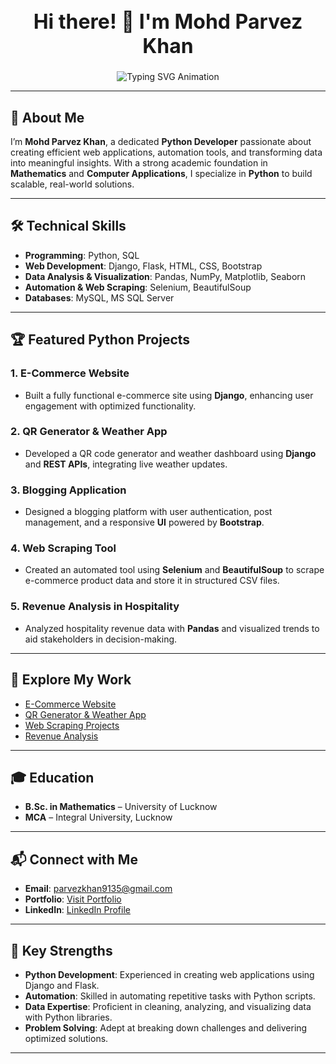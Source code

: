<!-- Header Section -->
<h1 align="center" style="font-size: 32px;">Hi there! 👋 I'm Mohd Parvez Khan</h1>
<p align="center">
  <img 
    src="https://readme-typing-svg.herokuapp.com?color=F7B801&size=22&center=true&vCenter=true&width=700&lines=Welcome+to+My+Portfolio!;Python+Developer;Building+Efficient+Web+and+Data+Solutions;Mastering+Automation+and+Insights" 
    alt="Typing SVG Animation" 
  />
</p>

---

## 🌟 About Me

I’m **Mohd Parvez Khan**, a dedicated **Python Developer** passionate about creating efficient web applications, automation tools, and transforming data into meaningful insights. With a strong academic foundation in **Mathematics** and **Computer Applications**, I specialize in **Python** to build scalable, real-world solutions.

---

## 🛠️ Technical Skills

- **Programming**: Python, SQL  
- **Web Development**: Django, Flask, HTML, CSS, Bootstrap  
- **Data Analysis & Visualization**: Pandas, NumPy, Matplotlib, Seaborn  
- **Automation & Web Scraping**: Selenium, BeautifulSoup  
- **Databases**: MySQL, MS SQL Server  

---

## 🏆 Featured Python Projects

### **1. E-Commerce Website**  
- Built a fully functional e-commerce site using **Django**, enhancing user engagement with optimized functionality.

### **2. QR Generator & Weather App**  
- Developed a QR code generator and weather dashboard using **Django** and **REST APIs**, integrating live weather updates.  

### **3. Blogging Application**  
- Designed a blogging platform with user authentication, post management, and a responsive **UI** powered by **Bootstrap**.

### **4. Web Scraping Tool**  
- Created an automated tool using **Selenium** and **BeautifulSoup** to scrape e-commerce product data and store it in structured CSV files.

### **5. Revenue Analysis in Hospitality**  
- Analyzed hospitality revenue data with **Pandas** and visualized trends to aid stakeholders in decision-making.

---

## 📂 Explore My Work

- [E-Commerce Website](https://github.com/parvez-k0/The-Fashion-Matrix-Ecommerce-Website)  
- [QR Generator & Weather App](https://github.com/parvez-k0/QR_generator-Weather_app)  
- [Web Scraping Projects](https://github.com/parvez-k0/WebScraping)  
- [Revenue Analysis](https://github.com/parvez-k0/Revenue-Insights-in-hospitality-domain)  

---

## 🎓 Education

- **B.Sc. in Mathematics** – University of Lucknow  
- **MCA** – Integral University, Lucknow  

---

## 📬 Connect with Me

- **Email**: [parvezkhan9135@gmail.com](mailto:parvezkhan9135@gmail.com)  
- **Portfolio**: [Visit Portfolio](https://bit.ly/Parvez-khan-portfolio)  
- **LinkedIn**: [LinkedIn Profile](https://www.linkedin.com/in/parvez-khan10)  

---

## 💼 Key Strengths

- **Python Development**: Experienced in creating web applications using Django and Flask.  
- **Automation**: Skilled in automating repetitive tasks with Python scripts.  
- **Data Expertise**: Proficient in cleaning, analyzing, and visualizing data with Python libraries.  
- **Problem Solving**: Adept at breaking down challenges and delivering optimized solutions.

---
